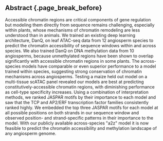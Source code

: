 ## Abstract {.page_break_before}

Accessible chromatin regions are critical components of gene regulation but modeling them directly from sequence remains challenging, especially within plants, whose mechanisms of chromatin remodeling are less understood than in animals.
We trained an existing deep learning architecture, DanQ, on leaf ATAC-seq data from 12 angiosperm species to predict the chromatin accessibility of sequence windows within and across species.
We also trained DanQ on DNA methylation data from 10 angiosperms, because unmethylated regions have been shown to overlap significantly with accessible chromatin regions in some plants.
The across-species models have comparable or even superior performance to a model trained within species, suggesting strong conservation of chromatin mechanisms across angiosperms.
Testing a maize held out model on a multi-tissue scATAC panel revealed our models are best at predicting constitutively-accessible chromatin regions, with diminishing performance as cell-type specificity increases.
Using a combination of interpretation methods, we ranked JASPAR motifs by their importance to each model and saw that the TCP and AP2/ERF transcription factor families consistently ranked highly.
We embedded the top three JASPAR motifs for each model at all possible positions on both strands in our sequence window and observed position- and strand-specific patterns in their importance to the model.
With our publicly available across-species "a2z" model it is now feasible to predict the chromatin accessibility and methylation landscape of any angiosperm genome.
